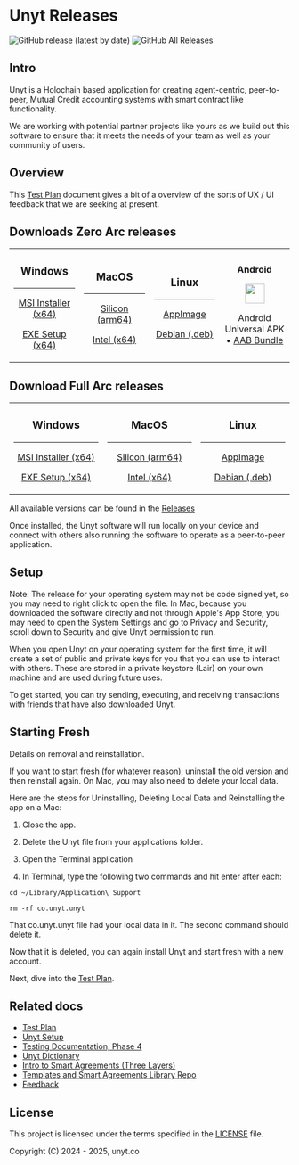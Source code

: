 # Unyt Releases

![GitHub release (latest by date)](https://img.shields.io/github/v/release/unytco/unyt-sandbox?style=for-the-badge)
![GitHub All Releases](https://img.shields.io/github/downloads/unytco/unyt-sandbox/total?style=for-the-badge)

## Intro

Unyt is a Holochain based application for creating agent-centric, peer-to-peer, Mutual Credit accounting systems with smart contract like functionality.

We are working with potential partner projects like yours as we build out this software to ensure that it meets the needs of your team as well as your community of users.

## Overview

This [Test Plan](./1_0_testing_plan.md) document gives a bit of a overview of the sorts of UX / UI feedback that we are seeking at present.

## Downloads Zero Arc releases

<div align="center">

<table>
<tr>
<td width="25%" align="center">

### **Windows**

---

[MSI Installer (x64)](https://github.com/unytco/unyt-sandbox/releases/download/v0.39.0/Circulo_zero-arc_0.39.0_x64_windows.msi)

[EXE Setup (x64)](https://github.com/unytco/unyt-sandbox/releases/download/v0.39.0/Circulo_zero-arc_0.39.0_x64_windows.exe)

</td>
<td width="25%" align="center">

### **MacOS**

---

[Silicon (arm64)](https://github.com/unytco/unyt-sandbox/releases/download/v0.39.0/Circulo_zero-arc_0.39.0_aarch64_darwin)

[Intel (x64)](https://github.com/unytco/unyt-sandbox/releases/download/v0.39.0/Circulo_zero-arc_0.39.0_x64_darwin.dmg)

</td>
<td width="25%" align="center">

### **Linux**

---

[AppImage](https://github.com/unytco/unyt-sandbox/releases/download/v0.39.0/Circulo_zero-arc_0.39.0_amd64_linux.AppImage)

[Debian (.deb)](https://github.com/unytco/unyt-sandbox/releases/download/v0.39.0/Circulo_zero-arc_0.39.0_amd64_linux.deb)

</td>
 <td width="25%" align="center">

**Android**

[<img src="https://img.shields.io/badge/-Download-green?style=flat-square&logoColor=white" height="35">](https://github.com/unytco/unyt-sandbox/releases/download/v0.0.1/app-universal-release.apk)

Android Universal APK • [AAB Bundle](https://github.com/unytco/unyt-sandbox/releases/download/v0.0.1/app-universal-release.aab)

</td> 
</tr>
</table>

</div>

## Download Full Arc releases

<div align="center">

<table>
<tr>
<td width="25%" align="center">

### **Windows**

---

[MSI Installer (x64)](https://github.com/unytco/unyt-sandbox/releases/download/v0.39.0/Circulo_0.39.0_x64_windows.msi)

[EXE Setup (x64)](https://github.com/unytco/unyt-sandbox/releases/download/v0.39.0/Circulo_0.39.0_x64_windows.exe)

</td>
<td width="25%" align="center">

### **MacOS**

---

[Silicon (arm64)](https://github.com/unytco/unyt-sandbox/releases/download/v0.39.0/Circulo_0.39.0_aarch64_darwin)

[Intel (x64)](https://github.com/unytco/unyt-sandbox/releases/download/v0.39.0/Circulo_0.39.0_x64_darwin.dmg)

</td>
<td width="25%" align="center">

### **Linux**

---

[AppImage](https://github.com/unytco/unyt-sandbox/releases/download/v0.39.0/Circulo_0.39.0_amd64_linux.AppImage)

[Debian (.deb)](https://github.com/unytco/unyt-sandbox/releases/download/v0.39.0/Circulo_0.39.0_amd64_linux.deb)

</tr>
</table>

</div>

All available versions can be found in the [Releases](https://github.com/unytco/unyt-sandbox/releases/)

Once installed, the Unyt software will run locally on your device and connect with others also running the software to operate as a peer-to-peer application.

## Setup

Note: The release for your operating system may not be code signed yet, so you may need to right click to open the file. In Mac, because you downloaded the software directly and not through Apple's App Store, you may need to open the System Settings and go to Privacy and Security, scroll down to Security and give Unyt permission to run.

When you open Unyt on your operating system for the first time, it will create a set of public and private keys for you that you can use to interact with others. These are stored in a private keystore (Lair) on your own machine and are used during future uses.

To get started, you can try sending, executing, and receiving transactions with friends that have also downloaded Unyt.

## Starting Fresh

Details on removal and reinstallation.

If you want to start fresh (for whatever reason), uninstall the old version and then reinstall again. On Mac, you may also need to delete your local data.

Here are the steps for Uninstalling, Deleting Local Data and Reinstalling the app on a Mac:

1. Close the app.

2. Delete the Unyt file from your applications folder.

3. Open the Terminal application
4. In Terminal, type the following two commands and hit enter after each:

```
cd ~/Library/Application\ Support
```

```
rm -rf co.unyt.unyt
```

That co.unyt.unyt file had your local data in it. The second command should delete it.

Now that it is deleted, you can again install Unyt and start fresh with a new account.

Next, dive into the [Test Plan](./1_0_testing_plan.md).

## Related docs

- [Test Plan](./testing_docs/1_0_testing_plan.md)
- [Unyt Setup](./README.md)
- [Testing Documentation, Phase 4](./testing_docs/4_0_phase_4_testing_details.md)
- [Unyt Dictionary](./testing_docs/4_2_unyt-dictionary.md)
- [Intro to Smart Agreements (Three Layers)](./testing_docs/4_1_intro_to_smart_agreements.md)
- [Templates and Smart Agreements Library Repo](https://github.com/unytco/smart_agreement_library)
- [Feedback](https://github.com/orgs/unytco/projects/5/views/1)

## License

This project is licensed under the terms specified in the [LICENSE](LICENSE) file.

Copyright (C) 2024 - 2025, unyt.co
